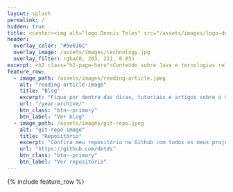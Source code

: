 ```yaml
---
layout: splash
permalink: /
hidden: true
title: <center><img alt="logo Dennis Teles" src="/assets/images/logo-dennisteles3.png"></center>
header:
  overlay_color: "#5e616c"
  overlay_image: /assets/images/technology.jpg
  overlay_filter: rgba(0, 203, 211, 0.85)
excerpt: <h2 class="h2-page-hero">Conteúdo sobre Java e tecnologias relacionadas</h2>
feature_row:
  - image_path: /assets/images/reading-article.jpeg
    alt: "reading-article-image"
    title: "Blog"
    excerpt: "Fique por dentro das dicas, tutoriais e artigos sobre o mundo de desenvolvimento."
    url: "/year-archive/"
    btn_class: "btn--primary"
    btn_label: "Ver blog"
  - image_path: /assets/images/git-repo.jpeg
    alt: "git-repo-image"
    title: "Repositório"
    excerpt: "Confira meu repositório no Github com todos os meus projetos."
    url: "https://github.com/detds"
    btn_class: "btn--primary"
    btn_label: "Ver repositório"
---
```


<!-- {% include feature_row id="intro" type="center" %} -->

{% include feature_row %}